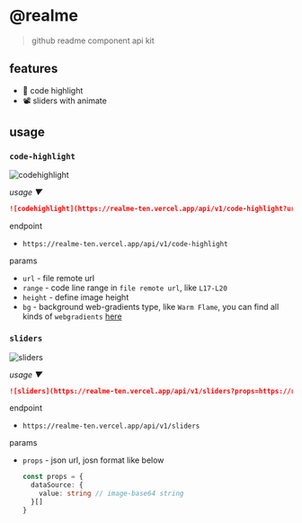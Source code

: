 # @realme
> github readme component api kit

## features

- 💅 code highlight
- 📽 sliders with animate

## usage

### `code-highlight`

[codehighlight]: https://realme-ten.vercel.app/api/v1/code-highlight?url=https://raw.githubusercontent.com/JiangWeixian/realme/master/components/Layout.tsx&range=L17-L20

![codehighlight]

*usage ▼*

```markdown
![codehighlight](https://realme-ten.vercel.app/api/v1/code-highlight?url=https://raw.githubusercontent.com/JiangWeixian/realme/master/components/Layout.tsx&range=L17-L20)
```

endpoint

- `https://realme-ten.vercel.app/api/v1/code-highlight`

params

- `url` - file remote url
- `range` - code line range in `file remote url`, like `L17-L20`
- `height` - define image height
- `bg` - background web-gradients type, like `Warm Flame`, you can find all kinds of `webgradients` [here](https://webgradients.com/) 

### `sliders`

[sliders]: https://realme-ten.vercel.app/api/v1/sliders

![sliders]

*usage ▼*

```markdown
![sliders](https://realme-ten.vercel.app/api/v1/sliders?props=https://raw.githubusercontent.com/JiangWeixian/realme/master/assets/sliders.json)
```

endpoint

- `https://realme-ten.vercel.app/api/v1/sliders`

params

- `props` - json url, josn format like below
  
  ```ts
  const props = {
    dataSource: {
      value: string // image-base64 string
    }[]
  }
  ```

